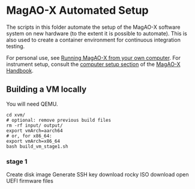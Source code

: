 # MagAO-X Automated Setup

The scripts in this folder automate the setup of the MagAO-X software system on new hardware (to the extent it is possible to automate). This is also used to create a container environment for continuous integration testing.

For personal use, see [Running MagAO-X from your own computer](https://magao-x.org/docs/handbook/compute/remote_operation.html). For instrument setup, consult the [computer setup section](https://magao-x.org/docs/handbook/compute/computer_setup/computer_setup.html) of the [MagAO-X Handbook](https://magao-x.org/docs/handbook/).


## Building a VM locally

You will need QEMU.

```
cd xvm/
# optional: remove previous build files
rm -rf input/ output/
export vmArch=aarch64
# or, for x86_64:
export vmArch=x86_64
bash build_vm_stage1.sh
```

### stage 1

Create disk image
Generate SSH key
download rocky ISO
download open UEFI firmware files
